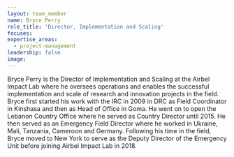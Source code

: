 ```yaml
---
layout: team_member
name: Bryce Perry
role_title: 'Director, Implementation and Scaling'
focuses:
expertise_areas: 
  - project-management
leadership: false
image:
---
```


Bryce Perry is the Director of Implementation and Scaling at the Airbel Impact Lab where he oversees operations and enables the successful implementation and scale of research and innovation projects in the field. Bryce first started his work with the IRC in 2009 in DRC as Field Coordinator in Kinshasa and then as Head of Office in Goma. He went on to open the Lebanon Country Office where he served as Country Director until 2015. He then served as an Emergency Field Director where he worked in Ukraine, Mali, Tanzania, Cameroon and Germany. Following his time in the field, Bryce moved to New York to serve as the Deputy Director of the Emergency Unit before joining Airbel Impact Lab in 2018.